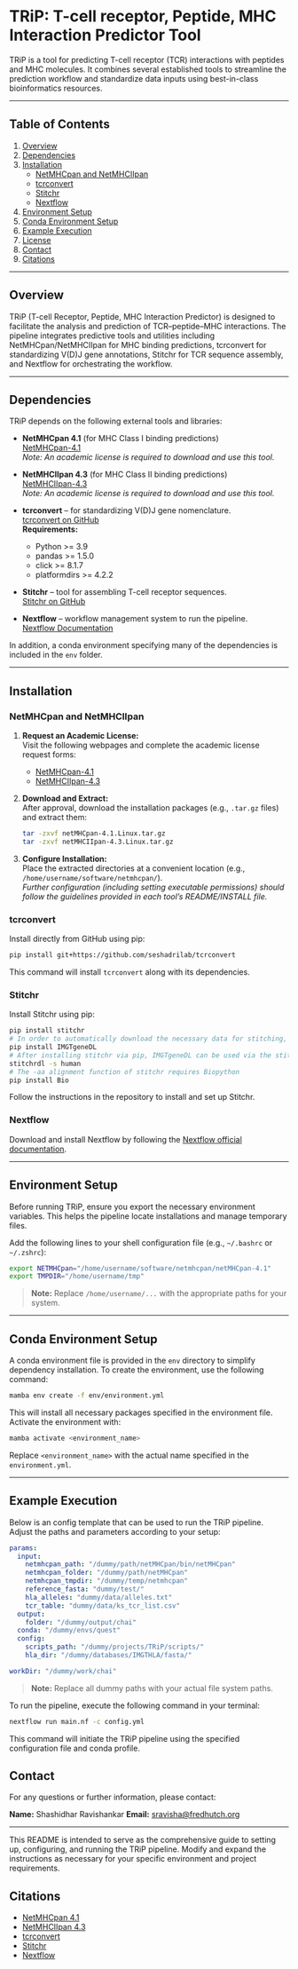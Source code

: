 # TRiP: T-cell receptor, Peptide, MHC Interaction Predictor Tool

TRiP is a tool for predicting T-cell receptor (TCR) interactions with peptides and MHC molecules. It combines several established tools to streamline the prediction workflow and standardize data inputs using best-in-class bioinformatics resources.

---

## Table of Contents

1. [Overview](#overview)
2. [Dependencies](#dependencies)
3. [Installation](#installation)
    - [NetMHCpan and NetMHCIIpan](#netmhcpan-and-netmhciipan)
    - [tcrconvert](#tcrconvert)
    - [Stitchr](#stitchr)
    - [Nextflow](#nextflow)
4. [Environment Setup](#environment-setup)
5. [Conda Environment Setup](#conda-environment-setup)
6. [Example Execution](#example-execution)
7. [License](#license)
8. [Contact](#contact)
9. [Citations](#citations)

---

## Overview

TRiP (T-cell Receptor, Peptide, MHC Interaction Predictor) is designed to facilitate the analysis and prediction of TCR–peptide–MHC interactions. The pipeline integrates predictive tools and utilities including NetMHCpan/NetMHCIIpan for MHC binding predictions, tcrconvert for standardizing V(D)J gene annotations, Stitchr for TCR sequence assembly, and Nextflow for orchestrating the workflow.

---

## Dependencies

TRiP depends on the following external tools and libraries:

- **NetMHCpan 4.1** (for MHC Class I binding predictions)  
  [NetMHCpan-4.1](https://services.healthtech.dtu.dk/services/NetMHCpan-4.1/)  
  *Note: An academic license is required to download and use this tool.*

- **NetMHCIIpan 4.3** (for MHC Class II binding predictions)  
  [NetMHCIIpan-4.3](https://services.healthtech.dtu.dk/services/NetMHCIIpan-4.3/)  
  *Note: An academic license is required to download and use this tool.*

- **tcrconvert** – for standardizing V(D)J gene nomenclature.  
  [tcrconvert on GitHub](https://github.com/seshadrilab/tcrconvert)  
  **Requirements:**
  - Python >= 3.9
  - pandas >= 1.5.0
  - click >= 8.1.7
  - platformdirs >= 4.2.2

- **Stitchr** – tool for assembling T-cell receptor sequences.  
  [Stitchr on GitHub](https://github.com/JamieHeather/stitchr)

- **Nextflow** – workflow management system to run the pipeline.  
  [Nextflow Documentation](https://www.nextflow.io/docs/latest/overview.html)

In addition, a conda environment specifying many of the dependencies is included in the `env` folder.

---

## Installation

### NetMHCpan and NetMHCIIpan

1. **Request an Academic License:**  
   Visit the following webpages and complete the academic license request forms:
   - [NetMHCpan-4.1](https://services.healthtech.dtu.dk/services/NetMHCpan-4.1/)
   - [NetMHCIIpan-4.3](https://services.healthtech.dtu.dk/services/NetMHCIIpan-4.3/)

2. **Download and Extract:**  
   After approval, download the installation packages (e.g., `.tar.gz` files) and extract them:
   ```bash
   tar -zxvf netMHCpan-4.1.Linux.tar.gz
   tar -zxvf netMHCIIpan-4.3.Linux.tar.gz
   ```
3. **Configure Installation:**  
   Place the extracted directories at a convenient location (e.g., `/home/username/software/netmhcpan/`).  
   *Further configuration (including setting executable permissions) should follow the guidelines provided in each tool’s README/INSTALL file.*

### tcrconvert

Install directly from GitHub using pip:
```bash
pip install git+https://github.com/seshadrilab/tcrconvert
```
This command will install `tcrconvert` along with its dependencies.

### Stitchr

Install Stitchr using pip:
```bash
pip install stitchr
# In order to automatically download the necessary data for stitching, IMGTgeneDL is also required. If it’s not automatically installed alongside stitchr, it can be installed with:
pip install IMGTgeneDL
# After installing stitchr via pip, IMGTgeneDL can be used via the stitchrdl command to download suitably formatted data sets to the required directory like so:
stitchrdl -s human
# The -aa alignment function of stitchr requires Biopython
pip install Bio
```
Follow the instructions in the repository to install and set up Stitchr.

### Nextflow

Download and install Nextflow by following the [Nextflow official documentation](https://www.nextflow.io/docs/latest/overview.html).

---

## Environment Setup

Before running TRiP, ensure you export the necessary environment variables. This helps the pipeline locate installations and manage temporary files.

Add the following lines to your shell configuration file (e.g., `~/.bashrc` or `~/.zshrc`):

```bash
export NETMHCpan="/home/username/software/netmhcpan/netMHCpan-4.1"
export TMPDIR="/home/username/tmp"
```
> **Note:** Replace `/home/username/...` with the appropriate paths for your system.

---

## Conda Environment Setup

A conda environment file is provided in the `env` directory to simplify dependency installation. To create the environment, use the following command:
```bash
mamba env create -f env/environment.yml
```
This will install all necessary packages specified in the environment file. Activate the environment with:
```bash
mamba activate <environment_name>
```
Replace `<environment_name>` with the actual name specified in the `environment.yml`.

---

## Example Execution

Below is an config template that can be used to run the TRiP pipeline. Adjust the paths and parameters according to your setup:

```yaml
params:
  input:
    netmhcpan_path: "/dummy/path/netMHCpan/bin/netMHCpan"
    netmhcpan_folder: "/dummy/path/netMHCpan"
    netmhcpan_tmpdir: "/dummy/temp/netmhcpan"
    reference_fasta: "dummy/test/"
    hla_alleles: "dummy/data/alleles.txt"
    tcr_table: "dummy/data/ks_tcr_list.csv"
  output:
    folder: "/dummy/output/chai"
  conda: "/dummy/envs/quest"
  config:
    scripts_path: "/dummy/projects/TRiP/scripts/"
    hla_dir: "/dummy/databases/IMGTHLA/fasta/"

workDir: "/dummy/work/chai"

```
> **Note:** Replace all dummy paths with your actual file system paths.

To run the pipeline, execute the following command in your terminal:
```bash
nextflow run main.nf -c config.yml 
```
This command will initiate the TRiP pipeline using the specified configuration file and conda profile.



## Contact

For any questions or further information, please contact:

**Name:** Shashidhar Ravishankar
**Email:** sravisha@fredhutch.org

---

This README is intended to serve as the comprehensive guide to setting up, configuring, and running the TRiP pipeline. Modify and expand the instructions as necessary for your specific environment and project requirements.

## Citations

- [NetMHCpan 4.1](https://services.healthtech.dtu.dk/services/NetMHCpan-4.1/)
- [NetMHCIIpan 4.3](https://services.healthtech.dtu.dk/services/NetMHCIIpan-4.3/)
- [tcrconvert](https://github.com/seshadrilab/tcrconvert)
- [Stitchr](https://github.com/JamieHeather/stitchr)
- [Nextflow](https://www.nextflow.io/docs/latest/install.html)
